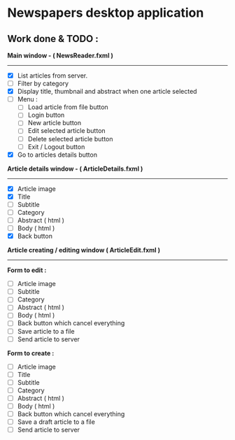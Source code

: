 # Newspapers desktop application

## Work done & TODO :

**Main window - ( NewsReader.fxml )**

---

- [x] List articles from server.
- [ ] Filter by category
- [x] Display title, thumbnail and abstract when one article selected
- [ ] Menu : 
  - [ ] Load article from file button
  - [ ] Login button
  - [ ] New article button
  - [ ] Edit selected article button
  - [ ] Delete selected article button
  - [ ] Exit / Logout button
- [x] Go to articles details button

**Article details window - ( ArticleDetails.fxml )**

---

- [x] Article image
- [x] Title
- [ ] Subtitle
- [ ] Category
- [ ] Abstract ( html )
- [ ] Body ( html )
- [x] Back button

**Article creating / editing window ( ArticleEdit.fxml )**

---

**Form to edit :**

- [ ] Article image
- [ ] Subtitle
- [ ] Category
- [ ] Abstract ( html )
- [ ] Body ( html )
- [ ] Back button which cancel everything
- [ ] Save article to a file
- [ ] Send article to server

**Form to create :**

- [ ] Article image
- [ ] Title
- [ ] Subtitle
- [ ] Category
- [ ] Abstract ( html )
- [ ] Body ( html )
- [ ] Back button which cancel everything
- [ ] Save a draft article to a file
- [ ] Send article to server